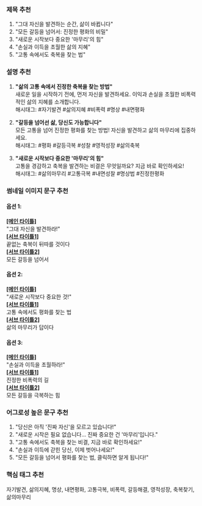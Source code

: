 ### 제목 추천
1. "그대 자신을 발견하는 순간, 삶이 바뀝니다"
2. "모든 갈등을 넘어서: 진정한 평화의 비밀"
3. "새로운 시작보다 중요한 '마무리'의 힘"
4. "손실과 이득을 초월한 삶의 지혜"
5. "고통 속에서도 축복을 찾는 법"

### 설명 추천
1. **"삶의 고통 속에서 진정한 축복을 찾는 방법"**  
   새로운 일을 시작하기 전에, 먼저 자신을 발견하세요. 이익과 손실을 초월한 비폭력적인 삶의 지혜를 소개합니다.  
   해시태그: #자기발견 #삶의지혜 #비폭력 #명상 #내면평화

2. **"갈등을 넘어선 삶, 당신도 가능합니다"**  
   모든 고통을 넘어 진정한 평화를 찾는 방법! 자신을 발견하고 삶의 마무리에 집중하세요.  
   해시태그: #평화 #갈등극복 #성찰 #영적성장 #삶의축복

3. **"새로운 시작보다 중요한 '마무리'의 힘"**  
   고통을 경감하고 축복을 발견하는 비결은 무엇일까요? 지금 바로 확인하세요!  
   해시태그: #삶의마무리 #고통극복 #내면성찰 #명상법 #진정한평화

### 썸네일 이미지 문구 추천

#### 옵션 1:
**[[메인 타이틀]](pplx://action/followup)**  
"그대 자신을 발견하라!"  
**[[서브 타이틀1]](pplx://action/followup)**  
끝없는 축복이 뒤따를 것이다  
**[[서브 타이틀2]](pplx://action/followup)**  
모든 갈등을 넘어서

#### 옵션 2:
**[[메인 타이틀]](pplx://action/followup)**  
"새로운 시작보다 중요한 것!"  
**[[서브 타이틀1]](pplx://action/followup)**  
고통 속에서도 평화를 찾는 법  
**[[서브 타이틀2]](pplx://action/followup)**  
삶의 마무리가 답이다

#### 옵션 3:
**[[메인 타이틀]](pplx://action/followup)**  
"손실과 이득을 초월하라!"  
**[[서브 타이틀1]](pplx://action/followup)**  
진정한 비폭력의 길  
**[[서브 타이틀2]](pplx://action/followup)**  
모든 갈등을 극복하는 힘

### 어그로성 높은 문구 추천
1. "당신은 아직 '진짜 자신'을 모르고 있습니다!"
2. "새로운 시작은 필요 없습니다... 진짜 중요한 건 '마무리'입니다."
3. "고통 속에서도 축복을 찾는 비결, 지금 바로 확인하세요!"
4. "손실과 이득에 갇힌 당신, 이제 벗어나세요!"
5. "모든 갈등을 넘어서 평화를 찾는 법, 클릭하면 알게 됩니다!"

### 핵심 태그 추천
자기발견, 삶의지혜, 명상, 내면평화, 고통극복, 비폭력, 갈등해결, 영적성장, 축복찾기, 삶의마무리 